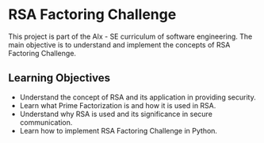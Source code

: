 RSA Factoring Challenge
=======================

This project is part of the Alx - SE curriculum of software engineering. The main objective is to understand and implement the concepts of RSA Factoring Challenge.

Learning Objectives
-------------------

-   Understand the concept of RSA and its application in providing security.
-   Learn what Prime Factorization is and how it is used in RSA.
-   Understand why RSA is used and its significance in secure communication.
-   Learn how to implement RSA Factoring Challenge in Python.
